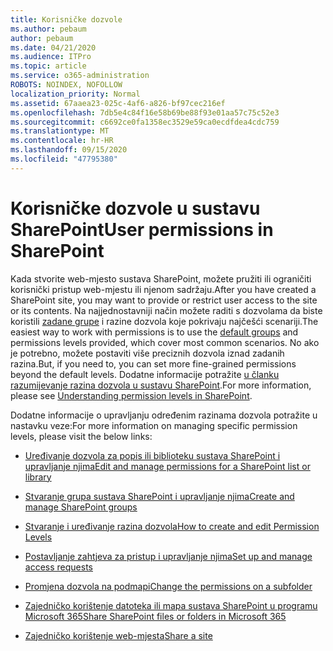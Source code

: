 ```yaml
---
title: Korisničke dozvole
ms.author: pebaum
author: pebaum
ms.date: 04/21/2020
ms.audience: ITPro
ms.topic: article
ms.service: o365-administration
ROBOTS: NOINDEX, NOFOLLOW
localization_priority: Normal
ms.assetid: 67aaea23-025c-4af6-a826-bf97cec216ef
ms.openlocfilehash: 7db5e4c84f16e58b69be88f93e01aa57c75c52e3
ms.sourcegitcommit: c6692ce0fa1358ec3529e59ca0ecdfdea4cdc759
ms.translationtype: MT
ms.contentlocale: hr-HR
ms.lasthandoff: 09/15/2020
ms.locfileid: "47795380"
---
```

# <a name="user-permissions-in-sharepoint"></a><span data-ttu-id="75100-102">Korisničke dozvole u sustavu SharePoint</span><span class="sxs-lookup"><span data-stu-id="75100-102">User permissions in SharePoint</span></span>

<span data-ttu-id="75100-103">Kada stvorite web-mjesto sustava SharePoint, možete pružiti ili ograničiti korisnički pristup web-mjestu ili njenom sadržaju.</span><span class="sxs-lookup"><span data-stu-id="75100-103">After you have created a SharePoint site, you may want to provide or restrict user access to the site or its contents.</span></span> <span data-ttu-id="75100-104">Na najjednostavniji način možete raditi s dozvolama da biste koristili [zadane grupe](https://docs.microsoft.com/sharepoint/default-sharepoint-groups) i razine dozvola koje pokrivaju najčešći scenariji.</span><span class="sxs-lookup"><span data-stu-id="75100-104">The easiest way to work with permissions is to use the [default groups](https://docs.microsoft.com/sharepoint/default-sharepoint-groups) and permissions levels provided, which cover most common scenarios.</span></span> <span data-ttu-id="75100-105">No ako je potrebno, možete postaviti više preciznih dozvola iznad zadanih razina.</span><span class="sxs-lookup"><span data-stu-id="75100-105">But, if you need to, you can set more fine-grained permissions beyond the default levels.</span></span> <span data-ttu-id="75100-106">Dodatne informacije potražite [u članku razumijevanje razina dozvola u sustavu SharePoint](https://docs.microsoft.com/sharepoint/understanding-permission-levels).</span><span class="sxs-lookup"><span data-stu-id="75100-106">For more information, please see [Understanding permission levels in SharePoint](https://docs.microsoft.com/sharepoint/understanding-permission-levels).</span></span>

<span data-ttu-id="75100-107">Dodatne informacije o upravljanju određenim razinama dozvola potražite u nastavku veze:</span><span class="sxs-lookup"><span data-stu-id="75100-107">For more information on managing specific permission levels, please visit the below links:</span></span>

- [<span data-ttu-id="75100-108">Uređivanje dozvola za popis ili biblioteku sustava SharePoint i upravljanje njima</span><span class="sxs-lookup"><span data-stu-id="75100-108">Edit and manage permissions for a SharePoint list or library</span></span>](https://support.office.com/article/customize-permissions-for-a-sharepoint-list-or-library-02d770f3-59eb-4910-a608-5f84cc297782)

- [<span data-ttu-id="75100-109">Stvaranje grupa sustava SharePoint i upravljanje njima</span><span class="sxs-lookup"><span data-stu-id="75100-109">Create and manage SharePoint groups</span></span>](https://docs.microsoft.com/sharepoint/customize-sharepoint-site-permissions)

- [<span data-ttu-id="75100-110">Stvaranje i uređivanje razina dozvola</span><span class="sxs-lookup"><span data-stu-id="75100-110">How to create and edit Permission Levels</span></span>](https://docs.microsoft.com/sharepoint/how-to-create-and-edit-permission-levels)

- [<span data-ttu-id="75100-111">Postavljanje zahtjeva za pristup i upravljanje njima</span><span class="sxs-lookup"><span data-stu-id="75100-111">Set up and manage access requests</span></span>](https://support.office.com/article/set-up-and-manage-access-requests-94b26e0b-2822-49d4-929a-8455698654b3)

- [<span data-ttu-id="75100-112">Promjena dozvola na podmapi</span><span class="sxs-lookup"><span data-stu-id="75100-112">Change the permissions on a subfolder</span></span>](https://support.office.com/article/change-the-permissions-on-a-subfolder-5427bd7c-f20a-4f75-8cf2-5359dd45a1a6)

- [<span data-ttu-id="75100-113">Zajedničko korištenje datoteka ili mapa sustava SharePoint u programu Microsoft 365</span><span class="sxs-lookup"><span data-stu-id="75100-113">Share SharePoint files or folders in Microsoft 365</span></span>](https://support.office.com/article/share-sharepoint-files-or-folders-1fe37332-0f9a-4719-970e-d2578da4941c)

- [<span data-ttu-id="75100-114">Zajedničko korištenje web-mjesta</span><span class="sxs-lookup"><span data-stu-id="75100-114">Share a site</span></span>](https://support.office.com/article/share-a-site-958771a8-d041-4eb8-b51c-afea2eae3658)
